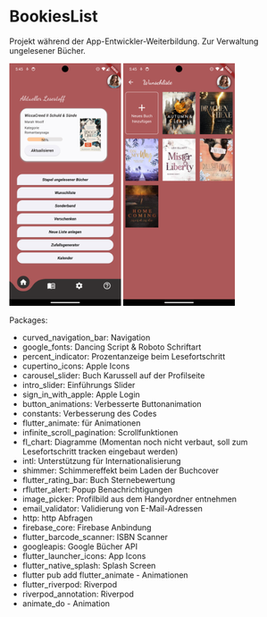 # BookiesList

Projekt während der App-Entwickler-Weiterbildung. Zur Verwaltung ungelesener Bücher.

<img src="assets/images/home.png" alt="Homescreen" width="200"/>
<img src="assets/images/wish.png" alt="Wishlist" width="200"/>

Packages: 
- curved_navigation_bar: Navigation
- google_fonts: Dancing Script & Roboto Schriftart
- percent_indicator: Prozentanzeige beim Lesefortschritt 
- cupertino_icons: Apple Icons
- carousel_slider: Buch Karussell auf der Profilseite
- intro_slider: Einführungs Slider 
- sign_in_with_apple: Apple Login
- button_animations: Verbesserte Buttonanimation
- constants: Verbesserung des Codes
- flutter_animate: für Animationen
- infinite_scroll_pagination: Scrollfunktionen
- fl_chart: Diagramme (Momentan noch nicht verbaut, soll zum Lesefortschritt tracken eingebaut werden)
- intl: Unterstützung für Internationalisierung
- shimmer: Schimmereffekt beim Laden der Buchcover
- flutter_rating_bar: Buch Sternebewertung
- rflutter_alert: Popup Benachrichtigungen
- image_picker: Profilbild aus dem Handyordner entnehmen 
- email_validator: Validierung von E-Mail-Adressen
- http: http Abfragen
- firebase_core: Firebase Anbindung
- flutter_barcode_scanner: ISBN Scanner
- googleapis: Google Bücher API
- flutter_launcher_icons: App Icons
- flutter_native_splash: Splash Screen
- flutter pub add flutter_animate - Animationen
- flutter_riverpod: Riverpod
- riverpod_annotation: Riverpod
- animate_do - Animation

